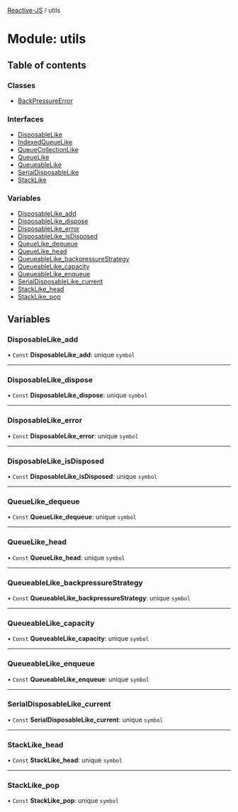[Reactive-JS](../README.md) / utils

# Module: utils

## Table of contents

### Classes

- [BackPressureError](../classes/utils.BackPressureError.md)

### Interfaces

- [DisposableLike](../interfaces/utils.DisposableLike.md)
- [IndexedQueueLike](../interfaces/utils.IndexedQueueLike.md)
- [QueueCollectionLike](../interfaces/utils.QueueCollectionLike.md)
- [QueueLike](../interfaces/utils.QueueLike.md)
- [QueueableLike](../interfaces/utils.QueueableLike.md)
- [SerialDisposableLike](../interfaces/utils.SerialDisposableLike.md)
- [StackLike](../interfaces/utils.StackLike.md)

### Variables

- [DisposableLike\_add](utils.md#disposablelike_add)
- [DisposableLike\_dispose](utils.md#disposablelike_dispose)
- [DisposableLike\_error](utils.md#disposablelike_error)
- [DisposableLike\_isDisposed](utils.md#disposablelike_isdisposed)
- [QueueLike\_dequeue](utils.md#queuelike_dequeue)
- [QueueLike\_head](utils.md#queuelike_head)
- [QueueableLike\_backpressureStrategy](utils.md#queueablelike_backpressurestrategy)
- [QueueableLike\_capacity](utils.md#queueablelike_capacity)
- [QueueableLike\_enqueue](utils.md#queueablelike_enqueue)
- [SerialDisposableLike\_current](utils.md#serialdisposablelike_current)
- [StackLike\_head](utils.md#stacklike_head)
- [StackLike\_pop](utils.md#stacklike_pop)

## Variables

### DisposableLike\_add

• `Const` **DisposableLike\_add**: unique `symbol`

___

### DisposableLike\_dispose

• `Const` **DisposableLike\_dispose**: unique `symbol`

___

### DisposableLike\_error

• `Const` **DisposableLike\_error**: unique `symbol`

___

### DisposableLike\_isDisposed

• `Const` **DisposableLike\_isDisposed**: unique `symbol`

___

### QueueLike\_dequeue

• `Const` **QueueLike\_dequeue**: unique `symbol`

___

### QueueLike\_head

• `Const` **QueueLike\_head**: unique `symbol`

___

### QueueableLike\_backpressureStrategy

• `Const` **QueueableLike\_backpressureStrategy**: unique `symbol`

___

### QueueableLike\_capacity

• `Const` **QueueableLike\_capacity**: unique `symbol`

___

### QueueableLike\_enqueue

• `Const` **QueueableLike\_enqueue**: unique `symbol`

___

### SerialDisposableLike\_current

• `Const` **SerialDisposableLike\_current**: unique `symbol`

___

### StackLike\_head

• `Const` **StackLike\_head**: unique `symbol`

___

### StackLike\_pop

• `Const` **StackLike\_pop**: unique `symbol`
